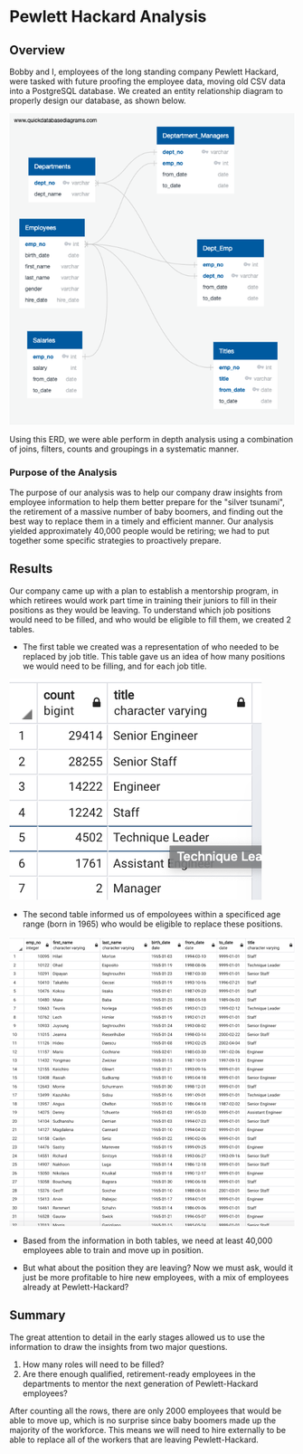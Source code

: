 # Pewlett Hackard Analysis

## Overview

Bobby and I, employees of the long standing company Pewlett Hackard, were tasked with future proofing 
the employee data, moving old CSV data into a PostgreSQL database. We created an entity relationship diagram to
properly design our database, as shown below.

![EmployeeDB.png](https://github.com/lindsera1/Pewlett_Hackard_Analysis/blob/main/EmployeeDB.png)

Using this ERD, we were able perform in depth analysis using a combination of joins, filters, counts and groupings in a systematic manner. 

### Purpose of the Analysis

The purpose of our analysis was to help our company draw insights from employee information to help them better
prepare for the "silver tsunami", the retirement of a massive number of baby boomers, and finding out the best
way to replace them in a timely and efficient manner. Our analysis yielded approximately 40,000 people would be 
retiring; we had to put together some specific strategies to proactively prepare.

## Results

Our company came up with a plan to establish a mentorship program, in which retirees would work part time in
training their juniors to fill in their positions as they would be leaving. To understand which job positions
would need to be filled, and who would be eligible to fill them, we created 2 tables.

+ The first table we created was a representation of who needed to be replaced by job title.
  This table gave us an idea of how many positions we would need to be filling, and for each job title.

![Job_Titles](https://github.com/lindsera1/Pewlett_Hackard_Analysis/blob/main/Screen%20Shot%202020-10-26%20at%209.55.38%20PM.png)

+ The second table informed us of empoloyees within a specificed age range (born in 1965) who would be eligible
  to replace these positions. 
  
![Employees](https://github.com/lindsera1/Pewlett_Hackard_Analysis/blob/main/Screen%20Shot%202020-10-26%20at%209.56.32%20PM.png)

+ Based from the information in both tables, we need at least 40,000 employees able to train and move up in 
position.

+ But what about the position they are leaving? Now we must ask, would it just be more profitable to hire new
employees, with a mix of employees already at Pewlett-Hackard?

## Summary

The great attention to detail in the early stages allowed us to use the information to draw the insights from
two major questions.
1. How many roles will need to be filled?
2. Are there enough qualified, retirement-ready employees in the departments to mentor the next generation of 
Pewlett-Hackard employees?

After counting all the rows, there are only 2000 employees that would be able to move up, which is no surprise
since baby boomers made up the majority of the workforce. This means we will need to hire externally to be able
to replace all of the workers that are leaving Pewlett-Hackard.
